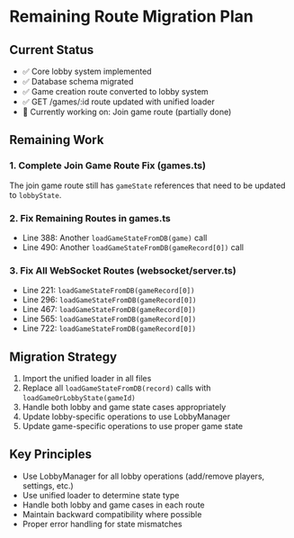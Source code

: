 # Remaining Route Migration Plan

## Current Status
- ✅ Core lobby system implemented
- ✅ Database schema migrated
- ✅ Game creation route converted to lobby system
- ✅ GET /games/:id route updated with unified loader
- 🔄 Currently working on: Join game route (partially done)

## Remaining Work

### 1. Complete Join Game Route Fix (games.ts)
The join game route still has `gameState` references that need to be updated to `lobbyState`.

### 2. Fix Remaining Routes in games.ts
- Line 388: Another `loadGameStateFromDB(game)` call
- Line 490: Another `loadGameStateFromDB(gameRecord[0])` call

### 3. Fix All WebSocket Routes (websocket/server.ts)
- Line 221: `loadGameStateFromDB(gameRecord[0])`
- Line 296: `loadGameStateFromDB(gameRecord[0])`  
- Line 467: `loadGameStateFromDB(gameRecord[0])`
- Line 565: `loadGameStateFromDB(gameRecord[0])`
- Line 722: `loadGameStateFromDB(gameRecord[0])`

## Migration Strategy
1. Import the unified loader in all files
2. Replace all `loadGameStateFromDB(record)` calls with `loadGameOrLobbyState(gameId)`
3. Handle both lobby and game state cases appropriately
4. Update lobby-specific operations to use LobbyManager
5. Update game-specific operations to use proper game state

## Key Principles
- Use LobbyManager for all lobby operations (add/remove players, settings, etc.)
- Use unified loader to determine state type
- Handle both lobby and game cases in each route
- Maintain backward compatibility where possible
- Proper error handling for state mismatches 